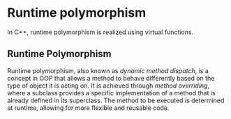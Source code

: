 # Runtime polymorphism

In C++, runtime polymorphism is realized using virtual functions.


## Runtime Polymorphism

Runtime polymorphism, also known as *dynamic method dispatch*, is a concept in OOP that allows a method to behave differently based on the type of object it is acting on. It is achieved through *method overriding*, where a subclass provides a specific implementation of a method that is already defined in its superclass. The method to be executed is determined at runtime, allowing for more flexible and reusable code.
